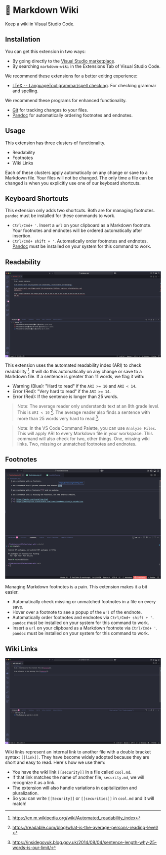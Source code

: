 # 📙 Markdown Wiki

Keep a wiki in Visual Studio Code.

## Installation

You can get this extension in two ways:

- By going directly to the [Visual Studio marketplace](https://marketplace.visualstudio.com/items?itemName=successible.markdown-wiki).
- By searching `markdown-wiki` in the Extensions Tab of Visual Studio Code.

We recommend these extensions for a better editing experience:

- [LTeX -- LanguageTool grammar/spell checking](https://marketplace.visualstudio.com/items?itemName=valentjn.vscode-ltex). For checking grammar and spelling.

We recommend these programs for enhanced functionality.

- [Git](https://git-scm.com/) for tracking changes to your files.
- [Pandoc](https://pandoc.org/installing.html) for automatically ordering footnotes and endnotes.

## Usage

This extension has three clusters of functionality.

- Readability
- Footnotes
- Wiki Links

Each of these clusters apply automatically on any change or save to a Markdown file. Your files will not be changed. The only time a file can be changed is when you explicitly use one of our keyboard shortcuts.

## Keyboard Shortcuts

This extension only adds two shortcuts. Both are for managing footnotes. `pandoc` must be installed for these commands to work.

- `Ctrl/Cmd+ '`. Insert a `url` on your clipboard as a Markdown footnote. Your footnotes and endnotes will be ordered automatically after insertion.
- `Ctrl/Cmd+ shift + '`. Automatically order footnotes and endnotes. [Pandoc](https://pandoc.org/installing.html) must be installed on your system for this command to work.

## Readability

![Readability](./readability.png)

This extension uses the automated readability index (ARI) to check readability [^1]. It will do this automatically on any change or save to a Markdown file. If a sentence is greater than 11 words, we flag it with:

- Warning (Blue): "Hard to read" if the `ARI >= 10` and `ARI < 14`.
- Error (Red): "Very hard to read" if the `ARI >= 14`.
- Error (Red): If the sentence is longer than 25 words.

> Note: The average reader only understands text at an 8th grade level. This is `ARI < 10` [^2]. The average reader also finds a sentence with more than 25 words very hard to read [^3].

> Note: In the VS Code Command Palette, you can use `Analyze Files`. This will apply ARI to every Markdown file in your workspace. This command will also check for two, other things. One, missing wiki links. Two, missing or unmatched footnotes and endnotes.

## Footnotes

![Footnotes](./footnotes.png)

Managing Markdown footnotes is a pain. This extension makes it a bit easier.

- Automatically check missing or unmatched footnotes in a file on every save.
- Hover over a footnote to see a popup of the `url` of the endnote.
- Automatically order footnotes and endnotes via `Ctrl/Cmd+ shift + '`. `pandoc` must be installed on your system for this command to work.
- Insert a `url` on your clipboard as a Markdown footnote via `Ctrl/Cmd+ '`. `pandoc` must be installed on your system for this command to work.

## Wiki Links

![Wiki Links](./wiki-links.png)

Wiki links represent an internal link to another file with a double bracket syntax: `[[link]]`. They have become widely adopted because they are short and easy to read. Here's how we use them:

- You have the wiki link `[[security]]` in a file called `cool.md`.
- If that link matches the name of another file, `security.md`, we will recognize it as a link.
- The extension will also handle variations in capitalization and pluralization.
- So you can write `[[Security]]` or `[[securities]]` in `cool.md` and it will match!

[^1]: https://en.m.wikipedia.org/wiki/Automated_readability_index

[^2]: https://readable.com/blog/what-is-the-average-persons-reading-level/

[^3]: https://insidegovuk.blog.gov.uk/2014/08/04/sentence-length-why-25-words-is-our-limit/
